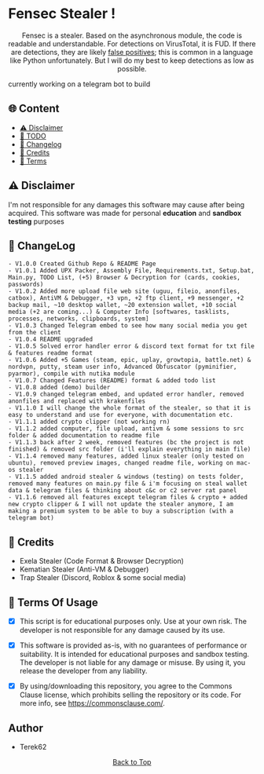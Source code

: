 <h1>Fensec Stealer !</h1>

<p align="center">
  Fensec is a stealer. Based on the asynchronous module, the code is readable and understandable. For detections on VirusTotal, it is FUD. If there are detections, they are likely <a href="https://en.wikipedia.org/wiki/False_positives_and_false_negatives">false positives</a>; this is common in a language like Python unfortunately. But I will do my best to keep detections as low as possible.
</p>

currently working on a telegram bot to build

## <a id="content"></a>🌐 Content
- [⚠️ Disclaimer](#disclaimer)
- [📝 TODO](#todolist)
- [💭 Changelog](#changelog)
- [👤 Credits](#credits)
- [💼 Terms](#terms)

## <a id="disclaimer"></a>⚠️ Disclaimer
I'm not responsible for any damages this software may cause after being acquired. 
This software was made for personal **education** and **sandbox testing** purposes


## <a id="changelog"></a>💭 ChangeLog

```
- V1.0.0 Created Github Repo & README Page
- V1.0.1 Added UPX Packer, Assembly File, Requirements.txt, Setup.bat, Main.py, TODO List, (+5) Browser & Decryption for (cards, cookies, passwords)
- V1.0.2 Added more upload file web site (uguu, fileio, anonfiles, catbox), AntiVM & Debugger, +3 vpn, +2 ftp client, +9 messenger, +2 backup mail, ~10 desktop wallet, ~20 extension wallet, +10 social media (+2 are coming...) & Computer Info [softwares, tasklists, processes, networks, clipboards, system]
- V1.0.3 Changed Telegram embed to see how many social media you get from the client
- V1.0.4 README upgraded
- V1.0.5 Solved error handler error & discord text format for txt file & features readme format
- V1.0.6 Added +5 Games (steam, epic, uplay, growtopia, battle.net) & nordvpn, putty, steam user info, Advanced Obfuscator (pyminifier, pyarmor), compile with nutika module
- V1.0.7 Changed Features (README) format & added todo list
- V1.0.8 added (demo) builder
- V1.0.9 changed telegram embed, and updated error handler, removed anonfiles and replaced with krakenfiles
- V1.1.0 I will change the whole format of the stealer, so that it is easy to understand and use for everyone, with documentation etc.
- V1.1.1 added crypto clipper (not working rn)
- V1.1.2 added computer, file upload, antivm & some sessions to src folder & added documentation to readme file
- V1.1.3 back after 2 week, removed features (bc the project is not finished) & removed src folder (i'll explain everything in main file)
- V1.1.4 removed many features, added linux stealer (only tested on ubuntu), removed preview images, changed readme file, working on mac-os stealer
- V1.1.5 added android stealer & windows (testing) on tests folder, removed many features on main.py file & i'm focusing on steal wallet data & telegram files & thinking about c&c or c2 server rat panel
- V1.1.6 removed all features except telegram files & crypto + added new crypto clipper & I will not update the stealer anymore, I am making a premium system to be able to buy a subscription (with a telegram bot)
```


## <a id="forkedfrom"></a>👤 Credits
- Exela Stealer (Code Format & Browser Decryption)
- Kematian Stealer (Anti-VM & Debugger)
- Trap Stealer (Discord, Roblox & some social media)

## <a id="terms"></a>💼 Terms Of Usage
- [x] This script is for educational purposes only. Use at your own risk. The developer is not responsible for any damage caused by its use.

- [x] This software is provided as-is, with no guarantees of performance or suitability. It is intended for educational purposes and sandbox testing. The developer is not liable for any damage or misuse. By using it, you release the developer from any liability.

- [x] By using/downloading this repository, you agree to the Commons Clause license, which prohibits selling the repository or its code. For more info, see https://commonsclause.com/.

## Author
- Terek62

<p align="center">
  <a href=#top>Back to Top</a>
</p>
